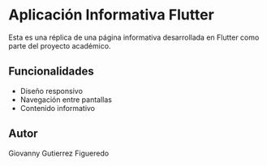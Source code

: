 # Aplicación Informativa Flutter

Esta es una réplica de una página informativa desarrollada en Flutter como parte del proyecto académico.

## Funcionalidades
- Diseño responsivo
- Navegación entre pantallas
- Contenido informativo

## Autor
Giovanny Gutierrez Figueredo
